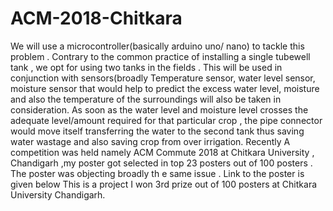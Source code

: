 # ACM-2018-Chitkara


We will use a microcontroller(basically arduino uno/ nano) to tackle this problem . Contrary to the common practice of installing a single tubewell tank , we opt for using two tanks in the fields . This will be used in conjunction with sensors(broadly Temperature sensor, water level sensor, moisture sensor  that would help to predict the excess water level, moisture and also the temperature of the surroundings will also be taken in consideration. As soon as the water level and moisture level  crosses the adequate level/amount required for that particular crop , the pipe connector would move itself  transferring the water to the second tank  thus saving water wastage and also saving crop from  over irrigation. Recently  A competition was held namely ACM  Commute 2018 at Chitkara University , Chandigarh ,my poster got selected  in top 23 posters  out of 100 posters . The poster was objecting  broadly th e same issue . Link to the poster is given below 
This is a project I won 3rd prize out of 100 posters at Chitkara University Chandigarh.
